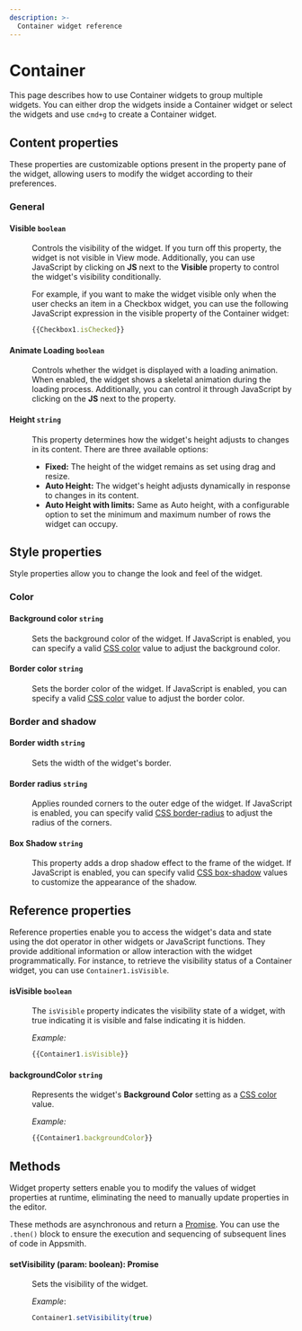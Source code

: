 ```yaml
---
description: >-
  Container widget reference
---
```


# Container

This page describes how to use Container widgets to group multiple widgets. You can either drop the widgets inside a Container widget or select the widgets and use `cmd+g` to create a Container widget.

## Content properties

These properties are customizable options present in the property pane of the widget, allowing users to modify the widget according to their preferences.

### General

#### Visible `boolean`

<dd>

Controls the visibility of the widget. If you turn off this property, the widget is not visible in View mode. Additionally, you can use JavaScript by clicking on **JS** next to the **Visible** property to control the widget's visibility conditionally.

For example, if you want to make the widget visible only when the user checks an item in a Checkbox widget, you can use the following JavaScript expression in the visible property of the Container widget:

```js
{{Checkbox1.isChecked}}
```

</dd>

#### Animate Loading `boolean`

<dd>

Controls whether the widget is displayed with a loading animation. When enabled, the widget shows a skeletal animation during the loading process. Additionally, you can control it through JavaScript by clicking on the **JS** next to the property.

</dd>

#### Height `string`

<dd>

This property determines how the widget's height adjusts to changes in its content. There are three available options:

- **Fixed:** The height of the widget remains as set using drag and resize.
- **Auto Height:** The widget's height adjusts dynamically in response to changes in its content.
- **Auto Height with limits:** Same as Auto height, with a configurable option to set the minimum and maximum number of rows the widget can occupy.

</dd>

## Style properties

Style properties allow you to change the look and feel of the widget.

### Color

#### Background color `string`

<dd>

Sets the background color of the widget. If JavaScript is enabled, you can specify a valid [CSS color](https://developer.mozilla.org/en-US/docs/Web/CSS/color) value to adjust the background color.

</dd>

#### Border color `string`

<dd>

Sets the border color of the widget. If JavaScript is enabled, you can specify a valid [CSS color](https://developer.mozilla.org/en-US/docs/Web/CSS/color) value to adjust the border color.

</dd>

### Border and shadow

#### Border width `string`

<dd>

Sets the width of the widget's border.

</dd>

#### Border radius `string`

<dd>

Applies rounded corners to the outer edge of the widget. If JavaScript is enabled, you can specify valid [CSS border-radius](https://developer.mozilla.org/en-US/docs/Web/CSS/border-radius) to adjust the radius of the corners.

</dd>

#### Box Shadow `string`
 
<dd>

This property adds a drop shadow effect to the frame of the widget. If JavaScript is enabled, you can specify valid [CSS box-shadow](https://developer.mozilla.org/en-US/docs/Web/CSS/box-shadow) values to customize the appearance of the shadow.

</dd>

## Reference properties

Reference properties enable you to access the widget's data and state using the dot operator in other widgets or JavaScript functions. They provide additional information or allow interaction with the widget programmatically. For instance, to retrieve the visibility status of a Container widget, you can use `Container1.isVisible`.

#### isVisible `boolean`

<dd>

The `isVisible` property indicates the visibility state of a widget, with true indicating it is visible and false indicating it is hidden.

*Example:*
```js
{{Container1.isVisible}}
```

</dd>

#### backgroundColor `string`

<dd>

Represents the widget's **Background Color** setting as a [CSS color](https://developer.mozilla.org/en-US/docs/Web/CSS/color) value.

*Example:*

```js
{{Container1.backgroundColor}}
```

</dd>

## Methods

Widget property setters enable you to modify the values of widget properties at runtime, eliminating the need to manually update properties in the editor.

These methods are asynchronous and return a [Promise](/write-code/how-to-guides/javascript-promises#using-promises-in-appsmith). You can use the `.then()` block to ensure the execution and sequencing of subsequent lines of code in Appsmith.


#### setVisibility (param: boolean): Promise

<dd>

Sets the visibility of the widget.

*Example*:

```js
Container1.setVisibility(true)
```

</dd>